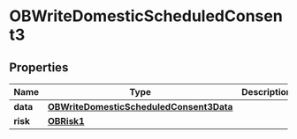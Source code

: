 
# OBWriteDomesticScheduledConsent3

## Properties
Name | Type | Description | Notes
------------ | ------------- | ------------- | -------------
**data** | [**OBWriteDomesticScheduledConsent3Data**](OBWriteDomesticScheduledConsent3Data.md) |  | 
**risk** | [**OBRisk1**](OBRisk1.md) |  | 



